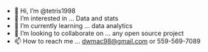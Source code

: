 - 👋 Hi, I’m @tetris1998
- 👀 I’m interested in ... Data and stats
- 🌱 I’m currently learning ... data analytics
- 💞️ I’m looking to collaborate on ... any open source project
- 📫 How to reach me ... dwmac98@gmail.com or 559-569-7089

<!---
tetris1998/tetris1998 is a ✨ special ✨ repository because its `README.md` (this file) appears on your GitHub profile.
You can click the Preview link to take a look at your changes.
--->
